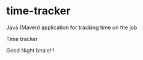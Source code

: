 # time-tracker
Java (Maven) application for tracking time on the job

Time tracker

Good Night bhaio!!!
